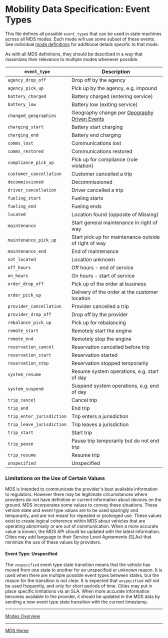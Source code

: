 # Mobility Data Specification: **Event Types**

This file defines all possible `event_type`s that can be used in state machines across all MDS modes. Each mode will use some subset of these events. See individual [mode definitions](/modes#list-of-supported-modes) for additional details specific to that mode.

As with all MDS definitions, they should be described in a way that maximizes their relevance to multiple modes whenever possible.

| `event_type`          | Description |
|---------------------- | ------------|
| `agency_drop_off`     | Drop off by the agency |
| `agency_pick_up`      | Pick up by the agency, e.g. impound |
| `battery_charged`     | Battery charged (entering service) |
| `battery_low`         | Battery low (exiting service) |
| `changed_geographies` | Geography change per [Geography Driven Events](/general-information.md#geography-driven-events) |
| `charging_start`      | Battery start charging |
| `charging_end`        | Battery end charging |
| `comms_lost`          | Communications lost |
| `comms_restored`      | Communications restored |
| `compliance_pick_up`  | Pick up for compliance (rule violation) |
| `customer_cancellation` | Customer cancelled a trip |
| `decommissioned`      | Decommissioned |
| `driver_cancellation` | Driver cancelled a trip |
| `fueling_start`       | Fueling starts |
| `fueling_end`         | Fueling ends |
| `located`             | Location found (opposite of Missing) |
| `maintenance`         | Start general maintenance in right of way |
| `maintenance_pick_up` | Start pick up for maintenance outside of right of way |
| `maintenance_end`     | End of maintenance |
| `not_located`         | Location unknown |
| `off_hours`           | Off hours - end of service |
| `on_hours`            | On hours - start of service |
| `order_drop_off`      | Pick up of the order at business |
| `order_pick_up`       | Delivery of the order at the customer location |
| `provider_cancellation` | Provider cancelled a trip |
| `provider_drop_off`   | Drop off by the provider |
| `rebalance_pick_up`   | Pick up for rebalancing |
| `remote_start`        | Remotely start the engine |
| `remote_end`          | Remotely stop the engine |
| `reservation_cancel`  | Reservation cancelled before trip |
| `reservation_start`   | Reservation started |
| `reservation_stop`    | Reservation stopped temporarily |
| `system_resume`       | Resume system operations, e.g. start of day |
| `system_suspend`      | Suspend system operations, e.g. end of day |
| `trip_cancel`         | Cancel trip |
| `trip_end`            | End trip |
| `trip_enter_jurisdiction` | Trip enters a jurisdiction |
| `trip_leave_jurisdiction` | Trip leaves a jurisdiction |
| `trip_start`          | Start trip |
| `trip_pause`          | Pause trip temporarily but do not end trip |
| `trip_resume`         | Resume trip |
| `unspecified`         | Unspecified |

### Limitations on the Use of Certain Values

MDS is intended to communicate the provider's best available information to regulators. However there may be legitimate circumstances where providers do not have definitive or current information about devices on the ground. MDS incorporates some values to convey these situations.  These vehicle state and event type values are to be used sparingly and temporarily, and are not meant for repeated or prolonged use. These values exist to create logical coherence within MDS about vehicles that are operating abnormally or are out of communication. When a more accurate value is known, the MDS API should be updated with the latest information. Cities may add language to their Service Level Agreements (SLAs) that minimize the use of these values by providers. 

#### Event Type: Unspecified

The `unspecified` event type state transition means that the vehicle has moved from one state to another for an unspecified or unknown reason. It is used when there are multiple possible event types between states, but the reason for the transition is not clear. It is expected that `unspecified` will not be used frequently, and only for short periods of time. Cities may put in place specific limitations via an SLA. When more accurate information becomes available to the provider, it should be updated in the MDS data by sending a new event type state transition with the current timestamp.

---

[Modes Overview][modes]

---

[MDS Home][home]

[home]: /README.md
[modes]: /modes/README.md

